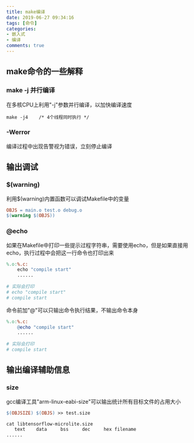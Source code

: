 ```yaml
---
title: make编译
date: 2019-06-27 09:34:16
tags: [命令]
categories:
- 嵌入式
- 编译
comments: true
---
```


## make命令的一些解释

### make -j 并行编译

在多核CPU上利用"-j"参数并行编译，以加快编译速度

```shell
make -j4    /* 4个线程同时执行 */
```

### -Werror

编译过程中出现告警视为错误，立刻停止编译

## 输出调试

### $(warning)

利用$(warning)内置函数可以调试Makefile中的变量

```makefile
OBJS = main.o test.o debug.o
$(warning $(OBJS))
```

### @echo

如果在Makefile中打印一些提示过程字符串，需要使用echo，但是如果直接用echo，执行过程中会把这一行命令也打印出来

```makefile
%.o:%.c:
    echo "compile start"
    ......
    
# 实际会打印
# echo "compile start"
# compile start
```

命令前加"@"可以只输出命令执行结果，不输出命令本身

```makefile
%.o:%.c:
    @echo "compile start"
    ......
    
# 实际会打印
# compile start
```

## 输出编译辅助信息

### size

gcc编译工具"arm-linux-eabi-size"可以输出统计所有目标文件的占用大小

```makefile
$(OBJSIZE) $(OBJS) >> test.size

cat libtensorflow-microlite.size 
   text	   data	    bss	    dec	    hex	filename
......
```


